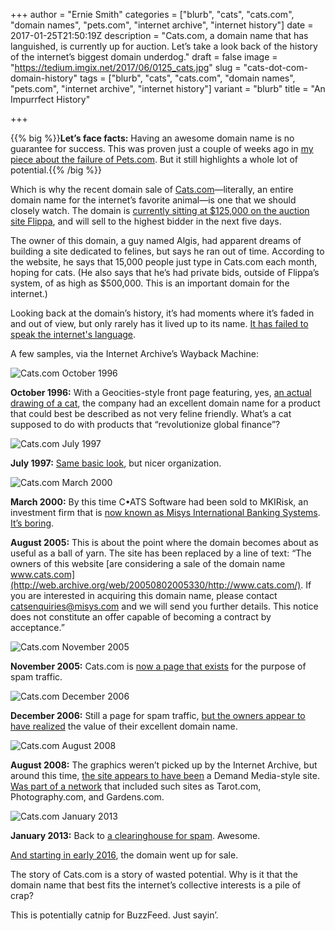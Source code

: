 +++
author = "Ernie Smith"
categories = ["blurb", "cats", "cats.com", "domain names", "pets.com", "internet archive", "internet history"]
date = 2017-01-25T21:50:19Z
description = "Cats.com, a domain name that has languished, is currently up for auction. Let’s take a look back of the history of the internet’s biggest domain underdog."
draft = false
image = "https://tedium.imgix.net/2017/06/0125_cats.jpg"
slug = "cats-dot-com-domain-history"
tags = ["blurb", "cats", "cats.com", "domain names", "pets.com", "internet archive", "internet history"]
variant = "blurb"
title = "An Impurrfect History"

+++

{{% big %}}**Let’s face facts:** Having an awesome domain name is no guarantee for success. This was proven just a couple of weeks ago in [my piece about the failure of Pets.com](tedium.co/2017/01/12/pets-dot-com-failure-history/). But it still highlights a whole lot of potential.{{% /big %}}

Which is why the recent domain sale of [Cats.com](http://cats.com/)—literally, an entire domain name for the internet’s favorite animal—is one that we should closely watch. The domain is [currently sitting at $125,000 on the auction site Flippa](https://flippa.com/7842669-cats-com), and will sell to the highest bidder in the next five days. 

The owner of this domain, a guy named Algis, had apparent dreams of building a site dedicated to felines, but says he ran out of time. According to the website, he says that 15,000 people just type in Cats.com each month, hoping for cats. (He also says that he’s had private bids, outside of Flippa’s system, of as high as $500,000. This is an important domain for the internet.)

Looking back at the domain’s history, it’s had moments where it’s faded in and out of view, but only rarely has it lived up to its name. [It has failed to speak the internet's language](http://amzn.to/2ktdiaW).

A few samples, via the Internet Archive’s Wayback Machine:

![Cats.com October 1996](https://tedium.imgix.net/2017/06/0125_catsdotcom.jpg)

**October 1996:** With a Geocities-style front page featuring, yes, [an actual drawing of a cat](http://web.archive.org/web/19961031093525/http://www.cats.com/), the company had an excellent domain name for a product that could best be described as not very feline friendly. What’s a cat supposed to do with products that “revolutionize global finance”?

![Cats.com July 1997](https://tedium.imgix.net/2017/06/0125_catsdotcom2.jpg)

**July 1997:** [Same basic look](http://web.archive.org/web/19970708204923/http://www.cats.com/), but nicer organization.

![Cats.com March 2000](https://tedium.imgix.net/2017/06/0125_catsdotcom3.jpg)

**March 2000:** By this time C•ATS Software had been sold to MKIRisk, an investment firm that is [now known as Misys International Banking Systems](http://www.bloomberg.com/research/stocks/private/snapshot.asp?privcapid=4650691). [It’s boring](http://web.archive.org/web/20000303023136/http://www.cats.com/).

**August 2005:** This is about the point where the domain becomes about as useful as a ball of yarn. The site has been replaced by a line of text: “The owners of this website [are considering a sale of the domain name www.cats.com](http://web.archive.org/web/20050802005330/http://www.cats.com/). If you are interested in acquiring this domain name, please contact catsenquiries@misys.com and we will send you further details. This notice does not constitute an offer capable of becoming a contract by acceptance.”

![Cats.com November 2005](https://tedium.imgix.net/2017/06/0125_catsdotcom4.jpg)

**November 2005:** Cats.com is [now a page that exists](http://web.archive.org/web/20051024014436/http://www.cats.com/) for the purpose of spam traffic.

![Cats.com December 2006](https://tedium.imgix.net/2017/06/0125_catsdotcom5.jpg)

**December 2006:** Still a page for spam traffic, [but the owners appear to have realized](http://web.archive.org/web/20061231030447/http://www.cats.com/) the value of their excellent domain name.

![Cats.com August 2008](https://tedium.imgix.net/2017/06/0125_catsdotcom6.jpg)

**August 2008:** The graphics weren’t picked up by the Internet Archive, but around this time, [the site appears to have been](http://web.archive.org/web/20080820043922/http://www.cats.com/article/catcare/safety/kitty-proofing-your-home/#comments) a Demand Media-style site. [Was part of a network](http://web.archive.org/web/20080709043458/http://www.cats.com/about-us) that included such sites as Tarot.com, Photography.com, and Gardens.com.

![Cats.com January 2013](https://tedium.imgix.net/2017/06/0125_catsdotcom7.jpg)

**January 2013:** Back to [a clearinghouse for spam](http://web.archive.org/web/20130114213554/http://www.cats.com/). Awesome.

[And starting in early 2016](http://web.archive.org/web/20160514053222/http://cats.com/), the domain went up for sale.

The story of Cats.com is a story of wasted potential. Why is it that the domain name that best fits the internet’s collective interests is a pile of crap?

This is potentially catnip for BuzzFeed. Just sayin’.